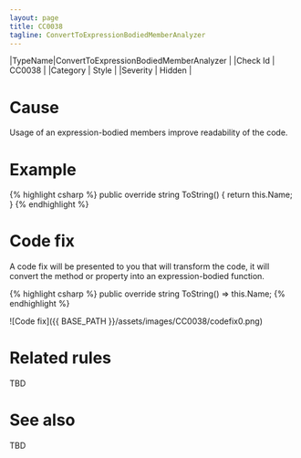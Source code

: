 ```yaml
---
layout: page
title: CC0038
tagline: ConvertToExpressionBodiedMemberAnalyzer
---
```


|TypeName|ConvertToExpressionBodiedMemberAnalyzer |
|Check Id | CC0038 |
|Category | Style |
|Severity | Hidden |

# Cause

Usage of an expression-bodied members improve readability of the code.

# Example

{% highlight csharp %}
public override string ToString()
{
	return this.Name;
}
{% endhighlight %}

# Code fix

A code fix will be presented to you that will transform the code, it will convert the method or property into an expression-bodied function.

{% highlight csharp %}
public override string ToString() => this.Name;
{% endhighlight %}

![Code fix]({{ BASE_PATH }}/assets/images/CC0038/codefix0.png)

# Related rules

TBD

# See also

TBD
